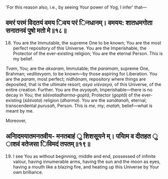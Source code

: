 'For this reason also, i.e., by seeing Your power of Yog, I infer' that—

## वमरं परमं वेिदतयं वमय िवय परं िनधानम्। वमयय: शातधमगोता सनातनवं पुषो मतो मे॥१८॥

18. You are the Immutable, the supreme One to be known; You are the most perfect repository of this Universe. You are the Imperishable, the Protector of the ever-existing religion; You are the eternal Person. This is my belief.

*Tvam*, You; are the *aksaram*, Immutable; the *paramam*, supreme One, Brahman; *veditavyam*, to be known—by those aspiring for Liberation. You are the *param*, most perfect; *nidhānam*, repository where things are deposited, that is the ultimate resort; *asya viśvasya*, of this Universe, of the entire creation. Further. You are the *avyayah*, Imperishable—there is no decay in You; the *śāśvatadharma-goptā*, Protector (*goptā*) of the ever-existing (*śāśvata*) religion (*dharma*). You are the *sanātanah*, eternal; transcendental *purusah*, Person. This is *me*, my; *matah*, belief—what is meant by me.

Moreover,

## अनािदमयातमनतवीय- मनतबाहं ु शिशसूयने म्। पयािम व दीतहत ु ाशवं वतेजसा िविमदं तपतम्॥१९॥

19. I see You as without beginning, middle and end, possessed of infinite valour, having innumerable arms, having the sun and the moon as eyes, having a mouth like a blazing fire, and heating up this Universe by Your own brilliance.